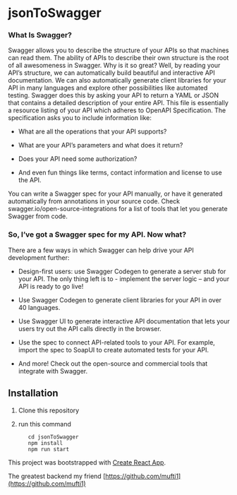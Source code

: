
# jsonToSwagger

  

### What Is Swagger?

  

Swagger allows you to describe the structure of your APIs so that machines can read them. The ability of APIs to describe their own structure is the root of all awesomeness in Swagger. Why is it so great? Well, by reading your API’s structure, we can automatically build beautiful and interactive API documentation. We can also automatically generate client libraries for your API in many languages and explore other possibilities like automated testing. Swagger does this by asking your API to return a YAML or JSON that contains a detailed description of your entire API. This file is essentially a resource listing of your API which adheres to OpenAPI Specification. The specification asks you to include information like:

  

- What are all the operations that your API supports?

- What are your API’s parameters and what does it return?

- Does your API need some authorization?

- And even fun things like terms, contact information and license to use the API.

  

You can write a Swagger spec for your API manually, or have it generated automatically from annotations in your source code. Check swagger.io/open-source-integrations for a list of tools that let you generate Swagger from code.

  

### So, I’ve got a Swagger spec for my API. Now what?

  

There are a few ways in which Swagger can help drive your API development further:

  

- Design-first users: use Swagger Codegen to generate a server stub for your API. The only thing left is to - implement the server logic – and your API is ready to go live!

- Use Swagger Codegen to generate client libraries for your API in over 40 languages.

- Use Swagger UI to generate interactive API documentation that lets your users try out the API calls directly in the browser.

- Use the spec to connect API-related tools to your API. For example, import the spec to SoapUI to create automated tests for your API.

- And more! Check out the open-source and commercial tools that integrate with Swagger.

  
  

## Installation

  1. Clone this repository
  2. run this command
	
		    cd jsonToSwagger
		    npm install
		    npm run start


This project was bootstrapped with [Create React App](https://github.com/facebook/create-react-app).

The greatest backend my friend  [https://github.com/mufti1](https://github.com/mufti1)